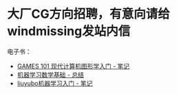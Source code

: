 # 大厂CG方向招聘，有意向请给windmissing发站内信

电子书：

- [GAMES 101 现代计算机图形学入门 - 笔记](https://caterpillarstudygroup.github.io/GAMES101_mdbook/)
- [机器学习数学基础 - 总结](https://caterpillarstudygroup.github.io/mathematics_basic_for_ML/index.html)
- [liuyubo机器学习入门 - 笔记](https://caterpillarstudygroup.github.io/LiuYuBo_ML_pages/)

